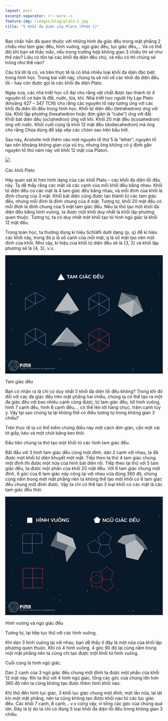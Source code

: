 ```yaml
---
layout: post
excerpt-separator: <!--more-->
feature-img: /images/blog/plato-1.jpg
title: "5 khối đa diện của Plato (Phần 1)"
---
```


Bạn chắc hẳn đã quen thuộc với những hình đa giác đều trong mặt phẳng 2 chiều như tam giác đều, hình vuông, ngũ giác đều, lục giác đều,... Và có thể đôi khi bạn sẽ thắc mắc, nếu trong trường hợp không gian 3 chiều thì sẽ như thế nào? Liệu có tồn tại các khối đa diện đều chứ, và nếu có thì chúng sẽ trông như thế nào?

Câu trả lời là có, và trên thực tế là có khá nhiều loại khối đa diện đặc biệt trong hình học. Trong bài viết này, chúng ta sẽ nói về các khối đa diện đều lồi - hay còn được gọi là các khối đa diện Plato.

<!--more-->

Ngày xưa, các nhà triết học cổ đại cho rằng vật chất được tạo thành từ 4 nguyên tố cơ bản là đất, nước, lửa, khí. Nhà triết học người Hy Lạp Plato (khoảng 427 – 347 TCN) cho rằng các nguyên tố này tương ứng với các khối đa diện lồi đều trong hình học. Khối tứ diện đều (tetrahedron) ứng với lửa. Khối lập phương (hexahedron hoặc đơn giản là “cube”) ứng với đất. Khối bát diện đều (octahedron) ứng với khí. Khối 20 mặt đều (icosahedron) ứng với nước. Khối cuối cùng là khối 12 mặt đều (dodecahedron) mà ông cho rằng Chúa dùng để sắp xếp các chòm sao trên bầu trời.

Sau này, Aristotle mới thêm vào một nguyên tố thứ 5 là “ether”, nguyên tố tạo nên khoảng không gian của vũ trụ, nhưng ông không có ý định gắn nguyên tố thứ năm này với khối 12 mặt của Platon.

<div class="post-image">
    <a href="/images/blog/plato-2" data-lightbox="plato1" data-title="Các khối Plato">
        <img src="/images/blog/plato-2">
    </a>
    <p class="post-image-caption">Các khối Plato</p>
</div>

Hãy quan sát kĩ hơn hình dạng của các khối Plato – các khối đa diện lồi đều này.
Ta dễ thấy rằng các mặt và các cạnh của mỗi khối đều bằng nhau. Khối tứ diện đều có các mặt là 4 tam giác đều bằng nhau, và mỗi đỉnh của khối là đỉnh chung của 3 mặt. Khối bát diện cũng được tạo thành từ các tam giác đều, nhưng mỗi đỉnh là đỉnh chung của 4 mặt. Tương tự, khối 20 mặt đều có mỗi đỉnh là đỉnh chung của 5 mặt tam giác đều. Nếu ta thử tạo một khối đa diện đều bằng hình vuông, ta được một khối duy nhất là khối lập phương quen thuộc. Tương tự, ta có duy nhất một khối tạo từ hình ngũ giác là khối 12 mặt đều. 

Trong toán học, ta thường dùng kí hiệu Schläfli dưới dạng {p, q} để kí hiệu các khối này, trong đó p là số cạnh của mỗi mặt, q là số mặt tạo nên một đỉnh của khối. Như vậy, kí hiệu của khối tứ diện đều sẽ là {3, 3} và khối lập phương sẽ là {4, 3}, v.v.

<div class="post-image">
    <a href="/images/blog/plato-3.jpg" data-lightbox="plato1" data-title="Tam giác đều">
        <img src="/images/blog/plato-3.jpg">
    </a>
    <p class="post-image-caption">Tam giác đều</p>
</div>

Bạn có nhận ra là chỉ có duy nhất 5 khối đa diện lồi đều không? Trong khi đó đối với các đa giác đều trên mặt phẳng hai chiều, chúng ta có thể tạo ra một đa giác đều với bao nhiêu cạnh cũng được, từ tam giác đều, tới hình vuông, hình 7 cạnh đều, hình 8 cạnh đều,... có thể lên tới hàng chục, trăm cạnh tùy ý. Vậy tại sao chúng ta lại không thể có điều tương tự trong không gian 3 chiều? 

Trên thực tế ta có thể kiểm chứng điều này một cách đơn giản, cần một vài tờ giấy, kéo và một chút băng keo thôi.

Đầu tiên chúng ta thử tạo một khối từ các hình tam giác đều. 

Bắt đầu với 3 hình tam giác đều cùng một đỉnh, dán 2 cạnh với nhau, ta đã được một khối tứ diện khuyết một mặt. Tiếp theo ta thử 4 tam giác chung một đỉnh thì được một nửa của hình bát diện rồi. Tiếp theo lại thử với 5 tam giác đều, ta được một phần của khối 20 mặt đều. Với 6 tam giác chung một đỉnh, 6 góc của 6 tam giác này cộng lại với nhau vừa đúng 360 độ, chúng cùng nằm trong một mặt phẳng nên ta không thể tạo một khối có 6 tam giác đều chung một đỉnh được. Vậy ta chỉ có thể tạo 3 loại khối có các mặt là các tam giác đều thôi.

<div class="post-image">
    <a href="/images/blog/plato-4.jpg" data-lightbox="plato1" data-title="Hình vuông và ngũ giác đều">
        <img src="/images/blog/plato-4.jpg">
    </a>
    <p class="post-image-caption">Hình vuông và ngũ giác đều</p>
</div>

Tương tự, lại tiếp tục thử với các hình vuông. 

Khi dán 3 hình vuông lại với nhau, bạn dễ thấy ở đây là một nửa của khối lập phương quen thuộc. Khi có 4 hình vuông, 4 góc 90 độ lại cùng nằm trong một mặt phẳng nên ta cũng chỉ tạo được một khối từ hình vuông.

Cuối cùng là hình ngũ giác. 

Dán 2 cạnh của 3 ngũ giác đều chung một đỉnh ta được một phần của khối 12 mặt này. Khi ta thử với 4 hình ngũ giác, tổng các góc của chúng lớn hơn 360 độ nên ta cũng không tạo được thêm hình khối nào. 

Khi thử đến hình lục giác, 3 khối lục giác chung một đỉnh, một lần nữa, lại lát kín một mặt phẳng, nên ta cũng không tạo được khối nào từ các lục giác đều. Các khối 7 cạnh, 8 cạnh… v.v cũng vậy, vì tổng các góc của chúng quá lớn. Đây là lý do ta chỉ có đúng 5 loại khối đa diện lồi đều trong không gian 3 chiều.


